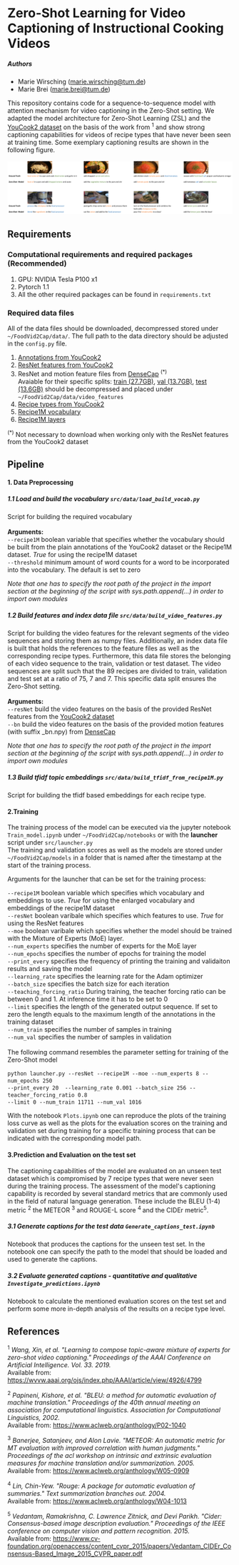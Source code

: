 # Zero-Shot Learning for Video Captioning of Instructional Cooking Videos

##### Authors 
* Marie Wirsching (marie.wirsching@tum.de) 
* Marie Brei (marie.brei@tum.de)

This repository contains code for a sequence-to-sequence model with attention mechanism for video captioning 
in the Zero-Shot setting. We adapted the model architecture for Zero-Shot Learning (ZSL) and the 
[YouCook2 dataset](http://youcook2.eecs.umich.edu/) on the basis of the work from <sup>1</sup>
and show strong captioning capabilities for videos of recipe types 
that have never been seen at training time. Some exemplary captioning results are shown in the following figure.
<br /><br />
![Example results](result.png)

## Requirements 

### Computational requirements and required packages (Recommended)
1. GPU: NVIDIA Tesla P100 x1 
2. Pytorch 1.1
3. All the other required packages can be found in `requirements.txt`

### Required data files 

All of the data files should be downloaded, decompressed  stored under `~/FoodVid2Cap/data/`. The full path to the data directory should
be adjusted in the `config.py` file.

1. [Annotations from YouCook2](http://youcook2.eecs.umich.edu/static/YouCookII/youcookii_annotations_trainval.tar.gz)
2. [ResNet features from YouCook2](http://youcook2.eecs.umich.edu/static/YouCookII/feat_csv.tar.gz)
3. ResNet and motion feature files from [DenseCap](https://github.com/LuoweiZhou/densecap) <sup>(*)</sup> <br />
Avaiable for their specific splits: 
[train (27.7GB)](http://youcook2.eecs.umich.edu/static/dat/anet_densecap/training_feat_anet.tar.gz),
[val (13.7GB)](http://youcook2.eecs.umich.edu/static/dat/anet_densecap/validation_feat_anet.tar.gz), 
[test (13.6GB)](http://youcook2.eecs.umich.edu/static/dat/anet_densecap/testing_feat_anet.tar.gz) 
should be decompressed and placed under `~/FoodVid2Cap/data/video_features` 
3. [Recipe types from YouCook2](http://youcook2.eecs.umich.edu/static/YouCookII/label_foodtype.csv)
4. [Recipe1M vocabulary](http://data.csail.mit.edu/im2recipe/recipe1M_pretrained/vocab.bin.gz)
5. [Recipe1M layers](http://data.csail.mit.edu/im2recipe/recipe1M_layers.tar.gz)


<sup>(*)</sup> Not necessary to download when working only with the ResNet features from the YouCook2 dataset


## Pipeline 
#### 1. Data Preprocessing
##### 1.1 Load and build the vocabulary `src/data/load_build_vocab.py`
Script for building the required vocabulary <br /><br/>
**Arguments:** <br />
`--recipe1M` boolean variable that specifies whether the vocabulary should 
be built from the plain annotations of the YouCook2 dataset or the Recipe1M dataset.
*True* for  using the recipe1M dataset <br />
`--threshold` minimum amount of word counts for a word to be incorporated into the vocabulary. 
The default is set to zero <br />

*Note that one has to specify the root path of the project in the import section at the 
beginning of the script with sys.path.append(...) in order to import own modules*

##### 1.2 Build features and index data file `src/data/build_video_features.py`
Script for building the video features for the relevant segments of the video sequences and 
storing them as numpy files. Additionally, an index data file is built that holds the references to the feature files 
as well as the corresponding recipe types. Furthermore, this data file stores the belonging of each video sequence to
the train, validation or test dataset. The video sequences are split such that the 89 recipes are divided to train, validation 
and test set at a ratio of 75, 7 and 7. This specific data split ensures the Zero-Shot setting. <br/><br/>
**Arguments:**<br />
`--resNet` build the video features on the basis of the provided ResNet features 
from the [YouCook2 dataset](http://youcook2.eecs.umich.edu/)  <br />
`--bn` build the video features on the basis of the provided motion features
 (with suffix _bn.npy) from [DenseCap](https://github.com/LuoweiZhou/densecap)
 
 *Note that one has to specify the root path of the project in the import section at the 
beginning of the script with sys.path.append(...) in order to import own modules*

 
##### 1.3 Build tfidf topic embeddings `src/data/build_tfidf_from_recipe1M.py`
Script for building the tfidf based embeddings for each recipe type. 

#### 2.Training
The training process of the model can be executed via the jupyter notebook `Train_model.ipynb` under `~/FoodVid2Cap/notebooks`
 or with the **launcher** script under `src/launcher.py` <br />
 The training and validation scores as well as the models are stored under `~/FoodVid2Cap/models`
 in a folder that is named after the timestamp at the start of the training process. 
 
 
Arguments for the launcher that can be set for the training process: <br />

`--recipe1M` boolean variable which specifies which vocabulary and embeddings to use. *True* for using the enlarged vocabulary and embeddings of the recipe1M dataset <br/>
`--resNet` boolean varibale which specifies which features to use. *True* for using the ResNet features <br/>
`--moe` boolean varibale which specifies whether the model should be trained with the Mixture of Experts (MoE) layer.<br />
`--num_experts` specifies the number of experts for the MoE layer<br />
`--num_epochs` specifies the number of epochs for training the model<br/>
`--print_every` specifies the frequency of printing the training and validaiton results and saving the model <br/>
`--learning_rate` specifies the learning rate for the Adam optimizer<br/>
`--batch_size` specifies the batch size for each iteration<br/>
`--teaching_forcing_ratio` During training, the teacher forcing ratio can be between 0 and 1. At inference time it has to be set to 0<br/>
`--limit` specifies the length of the generated output sequence. If set to zero the length equals to the maximum length of the annotations in the training dataset<br/>
`--num_train` specifies the number of samples in training <br/>
`--num_val` specifies the number of samples in validation <br/>
<br/>
The following command resembles the parameter setting for training of the Zero-Shot model 
```
python launcher.py --resNet --recipe1M --moe --num_experts 8 --num_epochs 250
--print_every 20  --learning_rate 0.001 --batch_size 256 --teacher_forcing_ratio 0.8
--limit 0 --num_train 11711 --num_val 1016
```

With the notebook `Plots.ipynb` one can reproduce the plots of the training loss curve 
as well as the plots for the evaluation scores on the training and validation set during 
training for a specific training process that can be indicated with the corresponding model path. 

#### 3.Prediction and Evaluation on the test set
The captioning capabilities of the model are evaluated on an unseen test dataset which is compromised by 
7 recipe types that were never seen during the training process. The assessment of the model's captioning capability is
recorded by several standard metrics that are commonly used in the field of natural 
language generation. These include the BLEU (1-4) metric <sup>2</sup>
the METEOR <sup>3</sup> and ROUGE-L score <sup>4 </sup>and 
the CIDEr metric<sup>5</sup>.
 
##### 3.1 Generate captions for the test data `Generate_captions_test.ipynb` 
Notebook that produces the captions for the unseen test set. In the notebook one can specify the path to the model that 
should be loaded and used to generate the captions. 
##### 3.2 Evaluate generated captions - quantitative and qualitative `Investigate_predictions.ipynb`
Notebook to calculate the mentioned evaluation scores on the test set and perform some more
in-depth analysis of the results on a recipe type level. 
## References 
<sup>1</sup> *Wang, Xin, et al. "Learning to compose topic-aware mixture of experts for 
zero-shot video captioning." Proceedings of the AAAI Conference on Artificial 
Intelligence. Vol. 33. 2019.* <br />
Available from: https://wvvw.aaai.org/ojs/index.php/AAAI/article/view/4926/4799

<sup>2</sup> *Papineni, Kishore, et al. "BLEU: a method for automatic evaluation of
 machine translation." Proceedings of the 40th annual meeting on association for
  computational linguistics. Association for Computational Linguistics, 2002.* <br />
  Available from: https://www.aclweb.org/anthology/P02-1040

<sup>3</sup> *Banerjee, Satanjeev, and Alon Lavie. "METEOR: An automatic metric for MT
 evaluation with improved correlation with human judgments." Proceedings of the acl 
 workshop on intrinsic and extrinsic evaluation measures for machine translation 
 and/or summarization. 2005.* <br/> Available from: https://www.aclweb.org/anthology/W05-0909
 
 <sup>4</sup> *Lin, Chin-Yew. "Rouge: A package for automatic evaluation of summaries."
  Text summarization branches out. 2004.* <br /> 
  Available from: https://www.aclweb.org/anthology/W04-1013
 
 <sup>5</sup> *Vedantam, Ramakrishna, C. Lawrence Zitnick, and Devi Parikh. 
 "Cider: Consensus-based image description evaluation." Proceedings of the IEEE 
 conference on computer vision and pattern recognition. 2015.* <br />
 Available from: https://www.cv-foundation.org/openaccess/content_cvpr_2015/papers/Vedantam_CIDEr_Consensus-Based_Image_2015_CVPR_paper.pdf